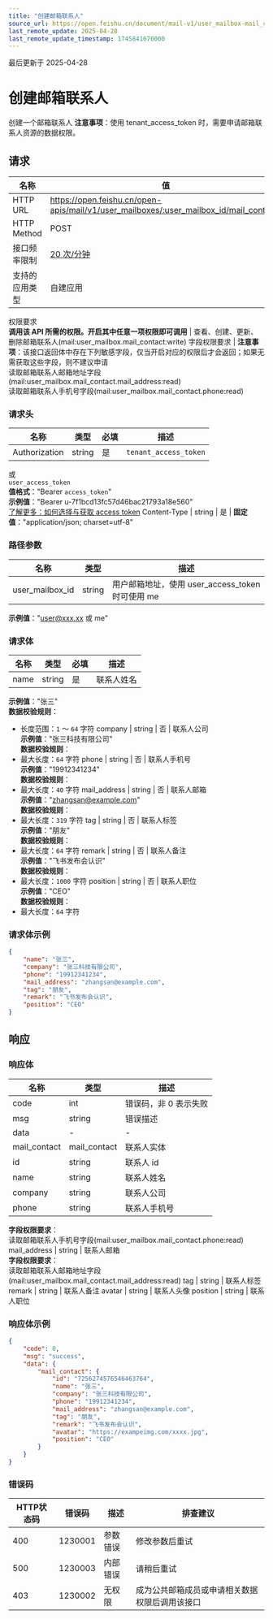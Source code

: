 ```yaml
---
title: "创建邮箱联系人"
source_url: https://open.feishu.cn/document/mail-v1/user_mailbox-mail_contact/create
last_remote_update: 2025-04-28
last_remote_update_timestamp: 1745841670000
---
```

最后更新于 2025-04-28

# 创建邮箱联系人

创建一个邮箱联系人
**注意事项**：使用 tenant_access_token 时，需要申请邮箱联系人资源的数据权限。

## 请求
名称 | 值
---|---
HTTP URL | https://open.feishu.cn/open-apis/mail/v1/user_mailboxes/:user_mailbox_id/mail_contacts
HTTP Method | POST
接口频率限制 | [20 次/分钟](https://open.feishu.cn/document/ukTMukTMukTM/uUzN04SN3QjL1cDN)
支持的应用类型 | 自建应用
权限要求  
            **调用该 API 所需的权限。开启其中任意一项权限即可调用** | 查看、创建、更新、删除邮箱联系人(mail:user_mailbox.mail_contact:write)
字段权限要求 | **注意事项**：该接口返回体中存在下列敏感字段，仅当开启对应的权限后才会返回；如果无需获取这些字段，则不建议申请  
        读取邮箱联系人邮箱地址字段(mail:user_mailbox.mail_contact.mail_address:read)  
        读取邮箱联系人手机号字段(mail:user_mailbox.mail_contact.phone:read)

### 请求头

名称 | 类型 | 必填 | 描述
--- | --- | --- | ---
Authorization | string | 是 | `tenant_access_token`  
或  
`user_access_token`  
**值格式**："Bearer `access_token`"  
**示例值**："Bearer u-7f1bcd13fc57d46bac21793a18e560"  
[了解更多：如何选择与获取 access token](https://open.feishu.cn/document/uAjLw4CM/ugTN1YjL4UTN24CO1UjN/trouble-shooting/how-to-choose-which-type-of-token-to-use)
Content-Type | string | 是 | **固定值**："application/json; charset=utf-8"

### 路径参数

名称 | 类型 | 描述
--- | --- | ---
user_mailbox_id | string | 用户邮箱地址，使用 user_access_token 时可使用 me  
**示例值**："user@xxx.xx 或 me"

### 请求体

名称 | 类型 | 必填 | 描述
--- | --- | --- | ---
name | string | 是 | 联系人姓名  
**示例值**："张三"  
**数据校验规则**：  
- 长度范围：`1` ～ `64` 字符
company | string | 否 | 联系人公司  
**示例值**："张三科技有限公司"  
**数据校验规则**：  
- 最大长度：`64` 字符
phone | string | 否 | 联系人手机号  
**示例值**："19912341234"  
**数据校验规则**：  
- 最大长度：`40` 字符
mail_address | string | 否 | 联系人邮箱  
**示例值**："zhangsan@example.com"  
**数据校验规则**：  
- 最大长度：`319` 字符
tag | string | 否 | 联系人标签  
**示例值**："朋友"  
**数据校验规则**：  
- 最大长度：`64` 字符
remark | string | 否 | 联系人备注  
**示例值**："飞书发布会认识"  
**数据校验规则**：  
- 最大长度：`1000` 字符
position | string | 否 | 联系人职位  
**示例值**："CEO"  
**数据校验规则**：  
- 最大长度：`64` 字符

### 请求体示例
```json
{
    "name": "张三",
    "company": "张三科技有限公司",
    "phone": "19912341234",
    "mail_address": "zhangsan@example.com",
    "tag": "朋友",
    "remark": "飞书发布会认识",
    "position": "CEO"
}
```

## 响应

### 响应体

名称 | 类型 | 描述
--- | --- | ---
code | int | 错误码，非 0 表示失败
msg | string | 错误描述
data | \- | \-
mail_contact | mail_contact | 联系人实体
id | string | 联系人 id
name | string | 联系人姓名
company | string | 联系人公司
phone | string | 联系人手机号  
**字段权限要求**：  
读取邮箱联系人手机号字段(mail:user_mailbox.mail_contact.phone:read)
mail_address | string | 联系人邮箱  
**字段权限要求**：  
读取邮箱联系人邮箱地址字段(mail:user_mailbox.mail_contact.mail_address:read)
tag | string | 联系人标签
remark | string | 联系人备注
avatar | string | 联系人头像
position | string | 联系人职位

### 响应体示例
```json
{
    "code": 0,
    "msg": "success",
    "data": {
        "mail_contact": {
            "id": "7256274576546463764",
            "name": "张三",
            "company": "张三科技有限公司",
            "phone": "19912341234",
            "mail_address": "zhangsan@example.com",
            "tag": "朋友",
            "remark": "飞书发布会认识",
            "avatar": "https://exampeimg.com/xxxx.jpg",
            "position": "CEO"
        }
    }
}
```

### 错误码

HTTP状态码 | 错误码 | 描述 | 排查建议
--- | --- | --- | ---
400 | 1230001 | 参数错误 | 修改参数后重试
500 | 1230003 | 内部错误 | 请稍后重试
403 | 1230002 | 无权限 | 成为公共邮箱成员或申请相关数据权限后调用该接口
